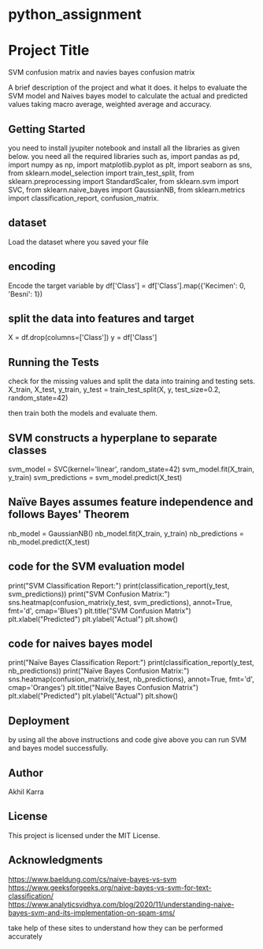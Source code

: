 # python_assignment
# Project Title
SVM confusion matrix and navies bayes confusion matrix

A brief description of the project and what it does.
it helps to evaluate the SVM model and Naives bayes model to calculate the actual and predicted values taking macro average, weighted average and accuracy.


## Getting Started
you need to install jyupiter notebook and install all the libraries as given below.
you need all the required libraries such as,
import pandas as pd,
import numpy as np,
import matplotlib.pyplot as plt,
import seaborn as sns,
from sklearn.model_selection import train_test_split,
from sklearn.preprocessing import StandardScaler,
from sklearn.svm import SVC,
from sklearn.naive_bayes import GaussianNB,
from sklearn.metrics import classification_report, confusion_matrix.

## dataset
Load the dataset where you saved your file

## encoding
Encode the target variable by
df['Class'] = df['Class'].map({'Kecimen': 0, 'Besni': 1})

## split the data into features and target
X = df.drop(columns=['Class'])
y = df['Class']


## Running the Tests

check for the missing values and split the data into training and testing sets.
X_train, X_test, y_train, y_test = train_test_split(X, y, test_size=0.2, random_state=42)

then train both the models and evaluate them.
## SVM constructs a hyperplane to separate classes
svm_model = SVC(kernel='linear', random_state=42)
svm_model.fit(X_train, y_train)
svm_predictions = svm_model.predict(X_test)
## Naïve Bayes assumes feature independence and follows Bayes' Theorem
nb_model = GaussianNB()
nb_model.fit(X_train, y_train)
nb_predictions = nb_model.predict(X_test)

## code for the SVM evaluation model
print("SVM Classification Report:")
print(classification_report(y_test, svm_predictions))
print("SVM Confusion Matrix:")
sns.heatmap(confusion_matrix(y_test, svm_predictions), annot=True, fmt='d', cmap='Blues')
plt.title("SVM Confusion Matrix")
plt.xlabel("Predicted")
plt.ylabel("Actual")
plt.show()

## code for naives bayes model
print("Naïve Bayes Classification Report:")
print(classification_report(y_test, nb_predictions))
print("Naïve Bayes Confusion Matrix:")
sns.heatmap(confusion_matrix(y_test, nb_predictions), annot=True, fmt='d', cmap='Oranges')
plt.title("Naïve Bayes Confusion Matrix")
plt.xlabel("Predicted")
plt.ylabel("Actual")
plt.show()


## Deployment

by using all the above instructions and code give above you can run SVM and bayes model successfully.

## Author

Akhil Karra

## License

This project is licensed under the MIT License.

## Acknowledgments

https://www.baeldung.com/cs/naive-bayes-vs-svm
https://www.geeksforgeeks.org/naive-bayes-vs-svm-for-text-classification/
https://www.analyticsvidhya.com/blog/2020/11/understanding-naive-bayes-svm-and-its-implementation-on-spam-sms/

take help of these sites to understand how they can be performed accurately







